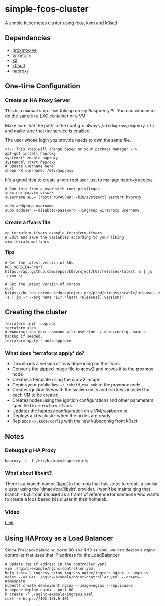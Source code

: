 # simple-fcos-cluster
A simple kubernetes cluster using fcos, kvm and k0sctl

## Dependencies

- [proxmox-ve](https://www.proxmox.com/en/proxmox-ve)
- [terraform](https://www.terraform.io/)
- [xz](https://en.wikipedia.org/wiki/XZ_Utils)
- [k0sctl](https://github.com/k0sproject/k0sctl)
- [haproxy](http://www.haproxy.org/)

## One-time Configuration

### Create an HA Proxy Server

This is a manual step. I set this up on my Raspberry Pi. You can choose to do the same in a LXC container or a VM.

Make sure that the path to the config is always `/etc/haproxy/haproxy.cfg` and make sure that the service is enabled.

The user whose login you provide needs to own the same file.

```
<!-- This step will change based on your package manager -->
apt-get install haproxy
systemctl enable haproxy
systemctl start haproxy
# Update username here
chown -R username: /etc/haproxy
```

It's a good idea to create a non-root user just to manage haproxy access

```
# Run this from a user with root privileges
sudo EDITOR=vim visudo
%username ALL= (root) NOPASSWD: /bin/systemctl restart haproxy

sudo addgroup username
sudo adduser --disabled-password --ingroup wireproxy username
```


### Create a tfvars file

```
cp terraform.tfvars.example terraform.tfvars
# Edit and save the variables according to your liking
vim terraform.tfvars
```

#### Tips

```
# Get the latest version of k0s
K0S_VERSION=`curl https://api.github.com/repos/k0sproject/k0s/releases/latest -s | jq .name -r`

# Get the latest version of coreos
curl https://builds.coreos.fedoraproject.org/prod/streams/stable/releases.json -s | jq -r --arg name "$1" 'last(.releases[].version)'
```


## Creating the cluster

```
terraform init -upgrade
terraform plan
# WARNING: The next command will override ~/.kube/config. Make a backup if needed.
terraform apply --auto-approve
```

### What does 'terraform apply' do?

- Downloads a version of fcos depending on the tfvars
- Converts the zipped image file to qcow2 and moves it to the proxmox node
- Creates a template using the qcow2 image
- Copies your public key `~/.ssh/id_rsa.pub` to the proxmox node
- Creates ignition files with the system units and ssh keys injected for each VM to be created
- Creates nodes using the ignition configurations and other parameters  specified in `terraform.tfvars`
- Updates the haproxy configuration on a VM/raspberry pi
- Deploys a k0s cluster when the nodes are ready
- Replaces `~/.kube/config` with the new kubeconfig from k0sctl


## Notes

### Debugging HA Proxy

```
haproxy -c -f /etc/haproxy/haproxy.cfg
```

### What about libvirt?

There is a branch named ['kvm'](https://github.com/Naman1997/simple-fcos-cluster/tree/kvm) in the repo that has steps to create a similar cluster using the 'dmacvicar/libvirt' provider. I won't be maintaining that branch - but it can be used as a frame of reference for someone who wants to create a fcos based k8s cluser in their homelab.

### Video

[Link](https://youtu.be/zdAQ3Llj3IU)


## Using HAProxy as a Load Balancer

Since I'm load-balancing ports 80 and 443 as well, we can deploy a nginx controller that uses that IP address for the LoadBalancer!

```
# Update the IP address in the controller yaml
vim ./nginx-example/nginx-controller.yaml
helm install ingress-nginx ingress-nginx/ingress-nginx -n ingress-nginx --values ./nginx-example/nginx-controller.yaml --create-namespace
kubectl create deployment nginx --image=nginx --replicas=5
k expose deploy nginx --port 80
k create -f ./nginx-example/ingress.yaml
curl -k https://192.168.0.101
```